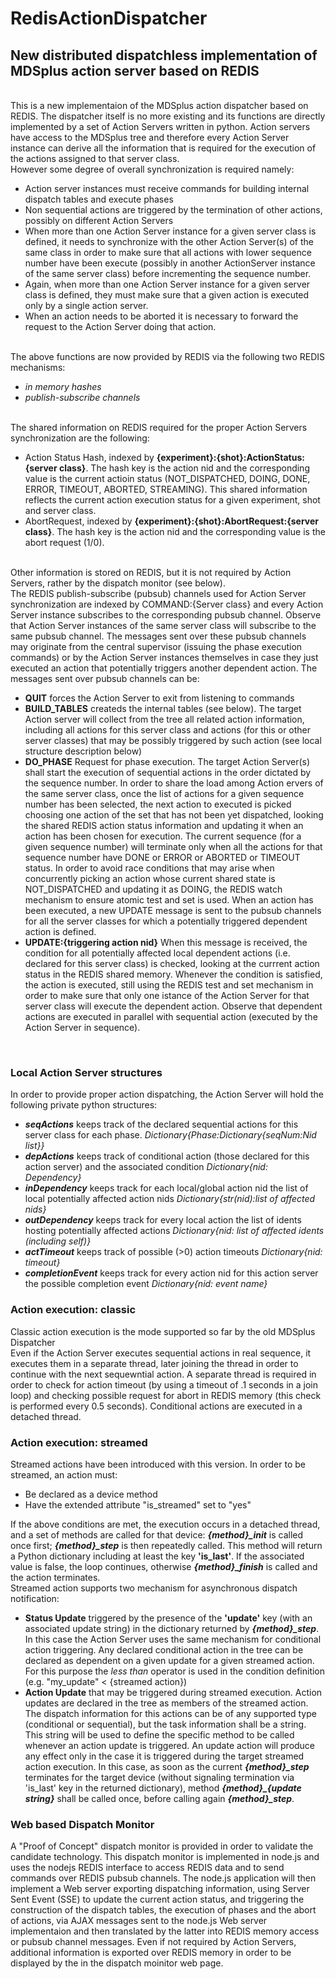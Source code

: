 RedisActionDispatcher
===
New distributed dispatchless implementation of MDSplus action server based on REDIS
---
<br>
This is a new implementaion of the MDSplus action dispatcher based on REDIS. The dispatcher itself is no more existing and its functions are directly implemented by a set of Action Servers written in python. Action servers have access to the MDSplus tree and therefore every Action Server instance can derive all the information that is required for the execution of the actions assigned to that server class. <br> However some degree of overall synchronization is required namely:

  - Action server instances must receive commands for building internal dispatch tables and execute phases
  - Non sequential actions are triggered by the termination of other actions, possibly on different Action Servers
  - When more than one Action Server instance for a given server class is defined, it needs to synchronize with the other Action Server(s) of the same class in order to make sure that all actions with lower sequence number have been execute (possibly in another ActionServer instance of the same server class) before incrementing the sequence number.
  - Again, when more than one Action Server instance for a given server class is defined, they must make sure that a given action is executed only by a single action server. 
  - When an action needs to be aborted it is necessary to forward the request to the Action Server doing that action.
<br>
The above functions are now provided by REDIS via the following two REDIS mechanisms:

- *in memory hashes*
- *publish-subscribe channels*
<br>
The shared information on REDIS required for the proper Action Servers synchronization are the following:

 - Action Status Hash, indexed by **{experiment}:{shot}:ActionStatus:{server class}**. The hash key is the action nid and the corresponding value is the current actioin status (NOT_DISPATCHED, DOING, DONE, ERROR, TIMEOUT, ABORTED, STREAMING). This shared information reflects the current action execution status for a given experiment, shot and server class.  
 - AbortRequest, indexed by **{experiment}:{shot}:AbortRequest:{server class}**. The hash key is the action nid and the corresponding value is the abort request (1/0).
<br>
Other information is stored on REDIS, but it is not required by Action Servers, rather by the dispatch monitor (see below).
<br>
The REDIS publish-subscribe (pubsub) channels used for Action Server synchronization are indexed by COMMAND:{Server class} and every Action Server instance subscribes to the corresponding pubsub channel. Observe that Action Server instances of the same server class will subscribe to the same pubsub channel. The messages sent over these pubsub channels may originate from the central supervisor (issuing the phase execution commands) or by the Action Server instances themselves in case they just executed an action that potentially triggers another dependent action. The messages sent over pubsub channels can be:

- **QUIT** forces the Action Server to exit from listening to commands
- **BUILD_TABLES** createds the internal tables (see below). The target Action server will collect from the tree all related action information, including all actions for this server class and actions (for this or other server classes) that may be possibly triggered by such action (see local structure description below)
- **DO_PHASE** Request for phase execution. The target Action Server(s) shall start the execution of sequential actions in the order dictated by the sequence number. In order to share the load among Action ervers of the same server class, once the list of actions for a given sequence number has been selected, the next action to executed is picked choosing one action of the set that has not been yet dispatched, looking the shared REDIS action status information and updating it when an action has been chosen for execution. The current sequence (for a given sequence number) will terminate only when all the actions for that sequence number have DONE or ERROR or ABORTED or TIMEOUT status. In order to avoid race conditions that may arise when concurrently picking an action whose current shared state is NOT_DISPATCHED and updating it as DOING, the REDIS watch mechanism to ensure atomic test and set is used. When an action has been executed, a new UPDATE message is sent to the pubsub channels for all the server classes for which a potentially triggered dependent action is defined.
- **UPDATE:{triggering action nid}** When this message is received, the condition for all potentially affected local dependent actions (i.e. declared for this server class) is checked, looking at the currrent action status in the REDIS shared memory. Whenever the condition is satisfied, the action is executed, still using the REDIS test and set mechanism in order to make sure that only one istance of the Action Server for that server class will execute the dependent action. Observe that dependent actions are executed in parallel with sequential action (executed by the Action Server in sequence).
<br>  

### Local Action Server structures
In order to provide proper action dispatching, the Action Server will hold the following private python structures:
 - ***seqActions*** keeps track of the declared sequential actions for this server class for each phase. *Dictionary{Phase:Dictionary{seqNum:Nid list}}*
 - ***depActions*** keeps track of conditional action (those declared for this action server) and the associated condition  *Dictionary{nid: Dependency}*
 - ***inDependency*** keeps track for each local/global action nid the list of local potentially affected action nids
    *Dictionary{str(nid):list of affected nids}*
- ***outDependency*** keeps track for every local action the list of idents hosting potentially affected actions
*Dictionary{nid: list of affected idents (including self)}*
- ***actTimeout*** keeps track of possible (>0) action timeouts *Dictionary{nid: timeout}*
- ***completionEvent*** keeps track for every action nid for this action server the possible completion event *Dictionary{nid: event name}*

### Action execution: classic

Classic action execution is the mode supported so far by the old MDSplus Dispatcher
<br>
Even if the Action Server executes sequential actions in real sequence, it executes them in a separate thread, later joining the thread in order to continue with the next sequewntial action. A separate thread is required in order to check for action timeout (by using a timeout of .1 seconds in a join loop) and checking possible request for abort in REDIS memory (this check is performed every 0.5 seconds). Conditional actions are executed in a detached thread.

### Action execution: streamed

Streamed actions have been introduced with this version. In order to be streamed, an action must:

- Be declared as a device method
- Have the extended attribute "is_streamed" set to "yes"

If the above conditions are met, the execution occurs in a detached thread, and a set of methods are called for that device:
 ***{method}_init*** is called once first;  ***{method}_step*** is then repeatedly called. This method will return a Python dictionary including at least the key **'is_last'**. If the associated value is false, the loop continues, otherwise ***{method}_finish*** is called and the action terminates. 
 <br>
 Streamed action supports two mechanism for asynchronous dispatch notification:
 
 - **Status Update** triggered by the presence of the **'update'** key (with an associated update string) in the dictionary returned by ***{method}_step***. In this case the Action Server uses the same mechanism for conditional action triggering. Any declared conditional action in the tree can be declared as dependent on a given update for a given streamed action. For this purpose the *less than* operator is used in the condition definition (e.g. "my_update" \< {streamed action}) 
 - **Action Update** that may be triggered during streamed execution. Action updates are declared in the tree as members of the streamed action. The dispatch information for this actions can be of any supported type (conditional or sequential), but the task information shall be a string. This string will be used to define the specific method to be called whenever an action update is triggered. An update action will produce any effect only in the case it is triggered during the target streamed action execution. In this case, as soon as the current ***{method}_step*** terminates for the target device (without signaling termination via 'is_last' key in the returned dictionary), method ***{method}_{update string}*** shall be called once, before calling again ***{method}_step***.

### Web based Dispatch Monitor

A "Proof of Concept" dispatch monitor is provided in order to validate the candidate technology. This dispatch monitor is implemented in node.js and uses the nodejs REDIS interface to access REDIS data and to send commands over REDIS pubsub channels. The node.js application will then implement a Web server exporting dispatching information, using Server Sent Event (SSE) to update the current action status, and triggering the construction of the dispatch tables, the execution of phases and the abort of actions, via AJAX messages sent to the node.js Web server implementaion and then translated by the latter into REDIS memory access or pubsub channel messages. 
Even if not required by Action Servers, additional information is exported over REDIS memory in order to be displayed by the in the dispatch moinitor web page. 
